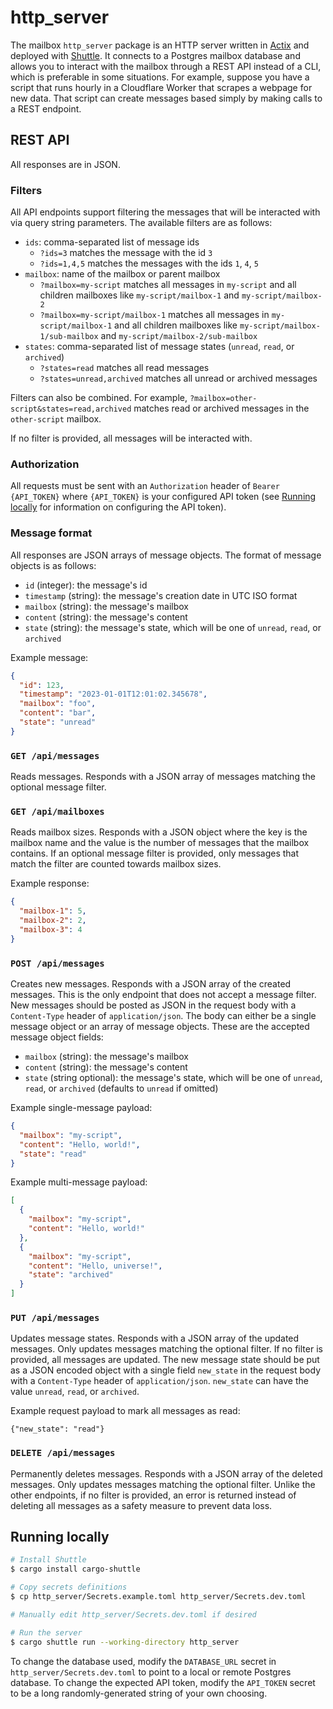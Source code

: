 # http_server

The mailbox `http_server` package is an HTTP server written in [Actix](https://actix.rs/) and deployed with [Shuttle](https://shuttle.rs/). It connects to a Postgres mailbox database and allows you to interact with the mailbox through a REST API instead of a CLI, which is preferable in some situations. For example, suppose you have a script that runs hourly in a Cloudflare Worker that scrapes a webpage for new data. That script can create messages based simply by making calls to a REST endpoint.

## REST API

All responses are in JSON.

### Filters

All API endpoints support filtering the messages that will be interacted with via query string parameters. The available filters are as follows:

- `ids`: comma-separated list of message ids
  - `?ids=3` matches the message with the id `3`
  - `?ids=1,4,5` matches the messages with the ids `1`, `4`, `5`
- `mailbox`: name of the mailbox or parent mailbox
  - `?mailbox=my-script` matches all messages in `my-script` and all children mailboxes like `my-script/mailbox-1` and `my-script/mailbox-2`
  - `?mailbox=my-script/mailbox-1` matches all messages in `my-script/mailbox-1` and all children mailboxes like `my-script/mailbox-1/sub-mailbox` and `my-script/mailbox-2/sub-mailbox`
- `states`: comma-separated list of message states (`unread`, `read`, or `archived`)
  - `?states=read` matches all read messages
  - `?states=unread,archived` matches all unread or archived messages

Filters can also be combined. For example, `?mailbox=other-script&states=read,archived` matches read or archived messages in the `other-script` mailbox.

If no filter is provided, all messages will be interacted with.

### Authorization

All requests must be sent with an `Authorization` header of `Bearer {API_TOKEN}` where `{API_TOKEN}` is your configured API token (see [Running locally](#running-locally) for information on configuring the API token).

### Message format

All responses are JSON arrays of message objects. The format of message objects is as follows:

- `id` (integer): the message's id
- `timestamp` (string): the message's creation date in UTC ISO format
- `mailbox` (string): the message's mailbox
- `content` (string): the message's content
- `state` (string): the message's state, which will be one of `unread`, `read`, or `archived`

Example message:

```json
{
  "id": 123,
  "timestamp": "2023-01-01T12:01:02.345678",
  "mailbox": "foo",
  "content": "bar",
  "state": "unread"
}
```

### `GET /api/messages`

Reads messages. Responds with a JSON array of messages matching the optional message filter.

### `GET /api/mailboxes`

Reads mailbox sizes. Responds with a JSON object where the key is the mailbox name and the value is the number of messages that the mailbox contains. If an optional message filter is provided, only messages that match the filter are counted towards mailbox sizes.

Example response:

```json
{
  "mailbox-1": 5,
  "mailbox-2": 2,
  "mailbox-3": 4
}
```

### `POST /api/messages`

Creates new messages. Responds with a JSON array of the created messages. This is the only endpoint that does not accept a message filter. New messages should be posted as JSON in the request body with a `Content-Type` header of `application/json`. The body can either be a single message object or an array of message objects. These are the accepted message object fields:

- `mailbox` (string): the message's mailbox
- `content` (string): the message's content
- `state` (string optional): the message's state, which will be one of `unread`, `read`, or `archived` (defaults to `unread` if omitted)

Example single-message payload:

```json
{
  "mailbox": "my-script",
  "content": "Hello, world!",
  "state": "read"
}
```

Example multi-message payload:

```json
[
  {
    "mailbox": "my-script",
    "content": "Hello, world!"
  },
  {
    "mailbox": "my-script",
    "content": "Hello, universe!",
    "state": "archived"
  }
]
```

### `PUT /api/messages`

Updates message states. Responds with a JSON array of the updated messages. Only updates messages matching the optional filter. If no filter is provided, all messages are updated. The new message state should be put as a JSON encoded object with a single field `new_state` in the request body with a `Content-Type` header of `application/json`. `new_state` can have the value `unread`, `read`, or `archived`.

Example request payload to mark all messages as read:

```
{"new_state": "read"}
```

### `DELETE /api/messages`

Permanently deletes messages. Responds with a JSON array of the deleted messages. Only updates messages matching the optional filter. Unlike the other endpoints, if no filter is provided, an error is returned instead of deleting all messages as a safety measure to prevent data loss.

## Running locally

```sh
# Install Shuttle
$ cargo install cargo-shuttle

# Copy secrets definitions
$ cp http_server/Secrets.example.toml http_server/Secrets.dev.toml

# Manually edit http_server/Secrets.dev.toml if desired

# Run the server
$ cargo shuttle run --working-directory http_server
```

To change the database used, modify the `DATABASE_URL` secret in `http_server/Secrets.dev.toml` to point to a local or remote Postgres database. To change the expected API token, modify the `API_TOKEN` secret to be a long randomly-generated string of your own choosing.
